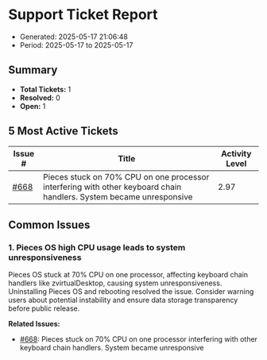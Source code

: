 # Support Ticket Report
- Generated: 2025-05-17 21:06:48
- Period: 2025-05-17 to 2025-05-17

## Summary
- **Total Tickets:** 1
- **Resolved:** 0
- **Open:** 1

## 5 Most Active Tickets
| Issue # | Title | Activity Level |
|---------|-------|----------------|
| [#668](https://github.com/pieces-app/support/issues/668) | Pieces stuck on 70% CPU on one processor interfering with other keyboard chain handlers. System became unresponsive | 2.97 |

## Common Issues
### 1. Pieces OS high CPU usage leads to system unresponsiveness
Pieces OS stuck at 70% CPU on one processor, affecting keyboard chain handlers like zvirtualDesktop, causing system unresponsiveness. Uninstalling Pieces OS and rebooting resolved the issue.  Consider warning users about potential instability and ensure data storage transparency before public release.

**Related Issues:**
- [#668](https://github.com/pieces-app/support/issues/668): Pieces stuck on 70% CPU on one processor interfering with other keyboard chain handlers. System became unresponsive

